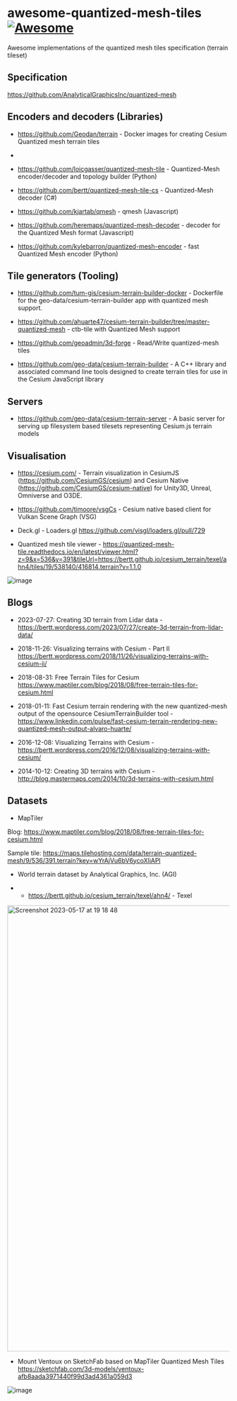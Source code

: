 # awesome-quantized-mesh-tiles [![Awesome](https://cdn.rawgit.com/sindresorhus/awesome/d7305f38d29fed78fa85652e3a63e154dd8e8829/media/badge.svg)](https://github.com/sindresorhus/awesome)
Awesome implementations of the quantized mesh tiles specification (terrain tileset)

## Specification

https://github.com/AnalyticalGraphicsInc/quantized-mesh

## Encoders and decoders (Libraries)

- https://github.com/Geodan/terrain - Docker images for creating Cesium Quantized mesh terrain tiles
- 
- https://github.com/loicgasser/quantized-mesh-tile - Quantized-Mesh encoder/decoder and topology builder (Python)

- https://github.com/bertt/quantized-mesh-tile-cs - Quantized-Mesh decoder (C#)

- https://github.com/kjartab/qmesh - qmesh (Javascript)

- https://github.com/heremaps/quantized-mesh-decoder - decoder for the Quantized Mesh format (Javascript)

- https://github.com/kylebarron/quantized-mesh-encoder - fast Quantized Mesh encoder (Python)

## Tile generators (Tooling)

- https://github.com/tum-gis/cesium-terrain-builder-docker - Dockerfile for the geo-data/cesium-terrain-builder app with quantized mesh support.

- https://github.com/ahuarte47/cesium-terrain-builder/tree/master-quantized-mesh - ctb-tile with Quantized Mesh support

- https://github.com/geoadmin/3d-forge - Read/Write quantized-mesh tiles

- https://github.com/geo-data/cesium-terrain-builder - A C++ library and associated command line tools designed to create terrain tiles for use in the Cesium JavaScript library

## Servers

- https://github.com/geo-data/cesium-terrain-server - A basic server for serving up filesystem based tilesets representing Cesium.js terrain models

## Visualisation

- https://cesium.com/ - Terrain visualization in CesiumJS (https://github.com/CesiumGS/cesium) and Cesium Native (https://github.com/CesiumGS/cesium-native) for Unity3D, Unreal, Omniverse and O3DE.

- https://github.com/timoore/vsgCs - Cesium native based client for Vulkan Scene Graph (VSG)

- Deck.gl - Loaders.gl https://github.com/visgl/loaders.gl/pull/729 

- Quantized mesh tile viewer - https://quantized-mesh-tile.readthedocs.io/en/latest/viewer.html?z=9&x=536&y=391&tileUrl=https://bertt.github.io/cesium_terrain/texel/ahn4/tiles/19/538140/416814.terrain?v=1.1.0

![image](https://github.com/bertt/awesome-quantized-mesh-tiles/assets/538812/725d9abf-cc55-4e97-9379-0f95d76a0883)

## Blogs

- 2023-07-27: Creating 3D terrain from Lidar data - https://bertt.wordpress.com/2023/07/27/create-3d-terrain-from-lidar-data/

- 2018-11-26: Visualizing terrains with Cesium - Part II  https://bertt.wordpress.com/2018/11/26/visualizing-terrains-with-cesium-ii/

- 2018-08-31: Free Terrain Tiles for Cesium https://www.maptiler.com/blog/2018/08/free-terrain-tiles-for-cesium.html

- 2018-01-11: Fast Cesium terrain rendering with the new quantized-mesh output of the opensource CesiumTerrainBuilder tool - https://www.linkedin.com/pulse/fast-cesium-terrain-rendering-new-quantized-mesh-output-alvaro-huarte/

- 2016-12-08: Visualizing Terrains with Cesium - https://bertt.wordpress.com/2016/12/08/visualizing-terrains-with-cesium/

- 2014-10-12: Creating 3D terrains with Cesium - http://blog.mastermaps.com/2014/10/3d-terrains-with-cesium.html

## Datasets

- MapTiler

Blog: https://www.maptiler.com/blog/2018/08/free-terrain-tiles-for-cesium.html

Sample tile: https://maps.tilehosting.com/data/terrain-quantized-mesh/9/536/391.terrain?key=wYrAjVu6bV6ycoXliAPl

- World terrain dataset by Analytical Graphics, Inc. (AGI)

- - https://bertt.github.io/cesium_terrain/texel/ahn4/ - Texel

<img width="1008" alt="Screenshot 2023-05-17 at 19 18 48" src="https://github.com/bertt/awesome-quantized-mesh-tiles/assets/538812/e5b18361-7618-4699-b183-a58adfcbaad1">

- Mount Ventoux on SketchFab based on MapTiler Quantized Mesh Tiles https://sketchfab.com/3d-models/ventoux-afb8aada3971440f99d3ad4361a059d3

![image](https://github.com/bertt/awesome-quantized-mesh-tiles/assets/538812/f4d81730-fa94-42cb-8681-2de688b973c6)




